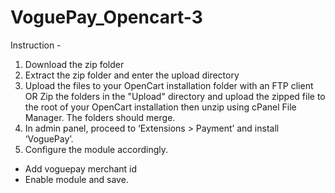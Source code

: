 # VoguePay_Opencart-3
Instruction - <br/>
1) Download the zip folder<br/>
2) Extract the zip folder and enter the upload directory<br/>
3) Upload the files to your OpenCart installation folder with an FTP client OR 
Zip the folders in the "Upload" directory and upload the zipped file to the root of your OpenCart installation then unzip using cPanel File Manager. The folders should merge. <br/>
4) In admin panel, proceed to ‘Extensions > Payment’ and install ‘VoguePay’.<br/>
5) Configure the module accordingly. 
<ul>
  <li>Add voguepay merchant id</li>
  <li>Enable module and save.</li>
</ul>
 
